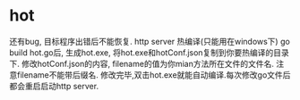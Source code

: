 # hot
还有bug, 目标程序出错后不能恢复.
http server 热编译(只能用在windows下)
go build hot.go后, 生成hot.exe, 将hot.exe和hotConf.json复制到你要热编译的目录下. 
修改hotConf.json的内容, filename的值为你mian方法所在文件的文件名. 注意filename不能带后缀名.
修改完毕,双击hot.exe就能自动编译.每次修改go文件后都会重启启动http server.

